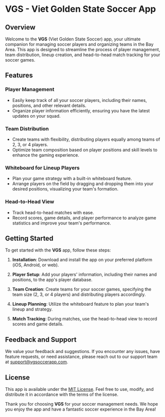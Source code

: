 # VGS - Viet Golden State Soccer App

## Overview

Welcome to the **VGS** (Viet Golden State Soccer) app, your ultimate companion for managing soccer players and organizing teams in the Bay Area. This app is designed to streamline the process of player management, team distribution, lineup creation, and head-to-head match tracking for your soccer games.

## Features

### Player Management

- Easily keep track of all your soccer players, including their names, positions, and other relevant details.
- Organize player information efficiently, ensuring you have the latest updates on your squad.

### Team Distribution

- Create teams with flexibility, distributing players equally among teams of 2, 3, or 4 players.
- Optimize team composition based on player positions and skill levels to enhance the gaming experience.

### Whiteboard for Lineup Players

- Plan your game strategy with a built-in whiteboard feature.
- Arrange players on the field by dragging and dropping them into your desired positions, visualizing your team's formation.

### Head-to-Head View

- Track head-to-head matches with ease.
- Record scores, game details, and player performance to analyze game statistics and improve your team's performance.

## Getting Started

To get started with the **VGS** app, follow these steps:

1. **Installation**: Download and install the app on your preferred platform (iOS, Android, or web).

2. **Player Setup**: Add your players' information, including their names and positions, to the app's player database.

3. **Team Creation**: Create teams for your soccer games, specifying the team size (2, 3, or 4 players) and distributing players accordingly.

4. **Lineup Planning**: Utilize the whiteboard feature to plan your team's lineup and strategy.

5. **Match Tracking**: During matches, use the head-to-head view to record scores and game details.

## Feedback and Support

We value your feedback and suggestions. If you encounter any issues, have feature requests, or need assistance, please reach out to our support team at support@vgsoccerapp.com.

## License

This app is available under the [MIT License](LICENSE.md). Feel free to use, modify, and distribute it in accordance with the terms of the license.

Thank you for choosing **VGS** for your soccer management needs. We hope you enjoy the app and have a fantastic soccer experience in the Bay Area!


